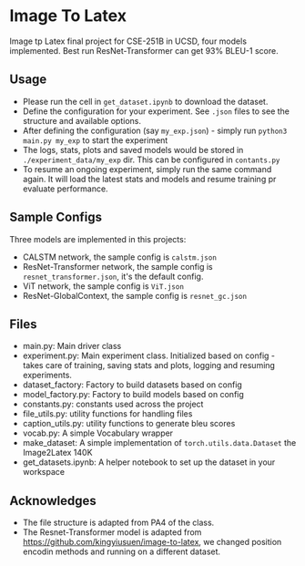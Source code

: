 # Image To Latex
Image tp Latex final project for CSE-251B in UCSD, four models implemented. Best run ResNet-Transformer can get 93% BLEU-1 score.

## Usage
* Please run the cell in `get_dataset.ipynb` to download the dataset.
* Define the configuration for your experiment. See `.json` files to see the structure and available options.
* After defining the configuration (say `my_exp.json`) - simply run `python3 main.py my_exp` to start the experiment
* The logs, stats, plots and saved models would be stored in `./experiment_data/my_exp` dir. This can be configured in `contants.py`
* To resume an ongoing experiment, simply run the same command again. It will load the latest stats and models and resume training pr evaluate performance.

## Sample Configs
Three models are implemented in this projects:
* CALSTM network, the sample config is `calstm.json`
* ResNet-Transformer network, the sample config is `resnet_transformer.json`, it's the default config.
* ViT network, the sample config is `ViT.json`
* ResNet-GlobalContext, the sample config is `resnet_gc.json`

## Files
- main.py: Main driver class
- experiment.py: Main experiment class. Initialized based on config - takes care of training, saving stats and plots, logging and resuming experiments.
- dataset_factory: Factory to build datasets based on config
- model_factory.py: Factory to build models based on config
- constants.py: constants used across the project
- file_utils.py: utility functions for handling files 
- caption_utils.py: utility functions to generate bleu scores
- vocab.py: A simple Vocabulary wrapper
- make_dataset: A simple implementation of `torch.utils.data.Dataset` the Image2Latex 140K
- get_datasets.ipynb: A helper notebook to set up the dataset in your workspace

## Acknowledges
* The file structure is adapted from PA4 of the class.
* The Resnet-Transformer model is adapted from https://github.com/kingyiusuen/image-to-latex, we changed position encodin methods and running on a different dataset.